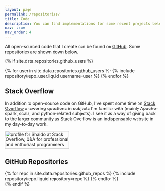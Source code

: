 ```yaml
---
layout: page
permalink: /repositories/
title: Code
description: You can find implementations for some recent projects below.
nav: true
nav_order: 4
---
```


All open-sourced code that I create can be found on [GitHub](https://github.com/shaido987). Some repositories are shown down below.

{% if site.data.repositories.github_users %}

<div class="repositories d-flex flex-wrap flex-md-row flex-column justify-content-between align-items-center">
  {% for user in site.data.repositories.github_users %}
    {% include repository/repo_user.liquid username=user %}
  {% endfor %}
</div>

## Stack Overflow

In addition to open-source code on GitHub, I've spent some time on [Stack Overflow](https://stackoverflow.com/users/7579547/shaido) answering questions in subjects I'm familiar with (mainly Apache-spark, scala, and python-related subjects). I see it as a way of giving back to the larger community as Stack Overflow is an indispensable website in my day-to-day work.

<a href="https://stackoverflow.com/users/7579547/shaido"><img src="https://stackoverflow.com/users/flair/7579547.png" width="208" height="58" alt="profile for Shaido at Stack Overflow, Q&amp;A for professional and enthusiast programmers" title="profile for Shaido at Stack Overflow, Q&amp;A for professional and enthusiast programmers"></a>

## GitHub Repositories

<div class="repositories d-flex flex-wrap flex-md-row flex-column justify-content-between align-items-center">
  {% for repo in site.data.repositories.github_repos %}
    {% include repository/repo.liquid repository=repo %}
  {% endfor %}
</div>
{% endif %}
